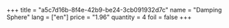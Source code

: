 +++
title = "a5c7d16b-8f4e-42b9-be24-3cb091932d7c"
name = "Damping Sphere"
lang = ["en"]
price = "1.96"
quantity = 4
foil = false
+++
